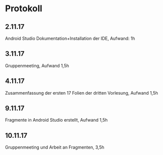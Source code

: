 # Protokoll
## 2.11.17 
Android Studio Dokumentation+Installation der IDE, Aufwand: 1h
## 3.11.17
Gruppenmeeting, Aufwand 1,5h
## 4.11.17
Zusammenfassung der ersten 17 Folien der dritten Vorlesung, Aufwand 1,5h
## 9.11.17
Fragmente in Android Studio erstellt, Aufwand 1,5h
## 10.11.17
Gruppenmeeting und Arbeit an Fragmenten, 3,5h


